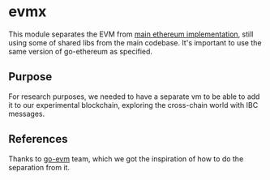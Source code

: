 # evmx
This module separates the EVM from [main ethereum implementation](https://github.com/ethereum/go-ethereum), still using some of shared libs from the main codebase. It's important to use the same version of go-ethereum as specified.

## Purpose

For research purposes, we needed to have a separate vm to be able to add it to our experimental blockchain, exploring the cross-chain world with IBC messages.

## References

Thanks to [go-evm](https://github.com/duanbing/go-evm) team, which we got the inspiration of how to do the separation from it.

